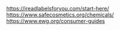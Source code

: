 https://ireadlabelsforyou.com/start-here/  
https://www.safecosmetics.org/chemicals/  
https://www.ewg.org/consumer-guides